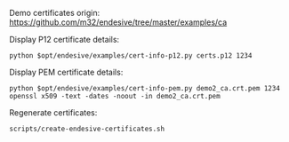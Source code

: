 Demo certificates origin: https://github.com/m32/endesive/tree/master/examples/ca

Display P12 certificate details:

    python $opt/endesive/examples/cert-info-p12.py certs.p12 1234

Display PEM certificate details:

    python $opt/endesive/examples/cert-info-pem.py demo2_ca.crt.pem 1234
    openssl x509 -text -dates -noout -in demo2_ca.crt.pem

Regenerate certificates:

    scripts/create-endesive-certificates.sh

